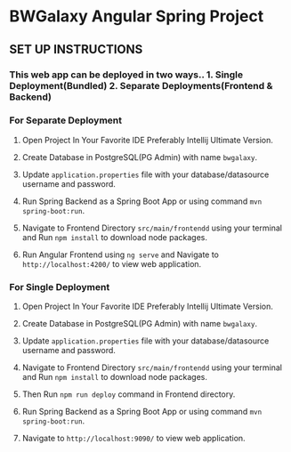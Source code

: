 # BWGalaxy Angular Spring Project

## SET UP INSTRUCTIONS

### This web app can be deployed in two ways.. 1. Single Deployment(Bundled) 2. Separate Deployments(Frontend & Backend)

### For Separate Deployment

1. Open Project In Your Favorite IDE Preferably Intellij Ultimate Version.

2. Create Database in PostgreSQL(PG Admin) with name `bwgalaxy`.

3. Update `application.properties` file with your database/datasource username and password.

4. Run Spring Backend as a Spring Boot App or using command `mvn spring-boot:run`.

5. Navigate to Frontend Directory `src/main/frontendd` using your terminal and Run `npm install` to download node packages.

6. Run Angular Frontend using `ng serve` and Navigate to `http://localhost:4200/` to view web application.


### For Single Deployment

1. Open Project In Your Favorite IDE Preferably Intellij Ultimate Version.

2. Create Database in PostgreSQL(PG Admin) with name `bwgalaxy`.

3. Update `application.properties` file with your database/datasource username and password.

4. Navigate to Frontend Directory `src/main/frontendd` using your terminal and Run `npm install` to download node packages.

5. Then Run `npm run deploy` command in Frontend directory.

6. Run Spring Backend as a Spring Boot App or using command `mvn spring-boot:run`.

7. Navigate to `http://localhost:9090/` to view web application.